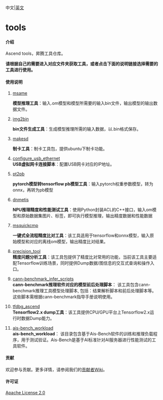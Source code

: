 中文|[英文](Readme.md)

# tools

#### 介绍

Ascend tools，昇腾工具仓库。

**请根据自己的需要进入对应文件夹获取工具，或者点击下面的说明链接选择需要的工具进行使用。**

#### 使用说明

1.  [msame](https://github.com/Ascend/tools/tree/master/msame)

    **模型推理工具**：输入.om模型和模型所需要的输入bin文件，输出模型的输出数据文件。

2.  [img2bin](https://github.com/Ascend/tools/tree/master/img2bin)

    **bin文件生成工具**：生成模型推理所需的输入数据，以.bin格式保存。

3.  [makesd](https://github.com/Ascend/tools/tree/master/makesd)
    
    **制卡工具**：制卡工具包，提供ubuntu下制卡功能。

4.  [configure_usb_ethernet](https://github.com/Ascend/tools/tree/master/configure_usb_ethernet)  
     **USB虚拟网卡连接脚本**：配置USB网卡对应的IP地址。
    
5. [pt2pb](https://github.com/Ascend/tools/tree/master/pt2pb)  

   **pytorch模型转tensorflow pb模型工具**：输入pytorch权重参数模型，转为onnx，再转为pb模型

6. [dnmetis](https://github.com/Ascend/tools/tree/master/dnmetis)  

   **NPU推理精度和性能测试工具**：使用Python封装ACL的C++接口，输入om模型和原始数据集图片、标签，即可执行模型推理，输出精度数据和性能数据  

7. [msquickcmp](https://github.com/Ascend/tools/tree/master/msquickcmp)    

   **一键式全流程精度比对工具**：该工具适用于tensorflow和onnx模型，输入原始模型和对应的离线om模型，输出精度比对结果。    

8. [precision_tool](https://github.com/Ascend/tools/tree/master/precision_tool)    
   **精度问题分析工具**：该工具包提供了精度比对常用的功能，当前该工具主要适配Tensorflow训练场景，同时提供Dump数据/图信息的交互式查询和操作入口。 

9. [cann-benchmark_infer_scripts](https://github.com/Ascend/tools/tree/master/cann-benchmark_infer_scripts)    
    **cann-benchmark推理软件对应的模型前后处理脚本**： 该工具包含cann-benchmark推理工具模型处理脚本, 包括：结果解析脚本和前后处理脚本等。这些脚本需根据cann-benchmark指导手册说明使用。
10. [tfdbg_ascend](https://github.com/Ascend/tools/tree/master/tfdbg_ascend)    
    **Tensorflow2.x dump工具**：该工具提供CPU/GPU平台上Tensorflow2.x运行时数据Dump能力。

11. [ais-bench_workload](https://github.com/Ascend/tools/tree/master/ais-bench_workload)    
    **ais-bench_workload**： 该目录包含基于Ais-Bench软件的训练和推理负载程序，用于测试验证。Ais-Bench是基于AI标准针对AI服务器进行性能测试的工具软件。
#### 贡献

欢迎参与贡献。更多详情，请参阅我们的[贡献者Wiki](./CONTRIBUTING.md)。

#### 许可证
[Apache License 2.0](LICENSE)

